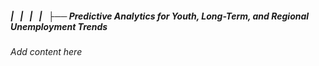 ##### |   |   |   |   ├── Predictive Analytics for Youth, Long-Term, and Regional Unemployment Trends

*Add content here*